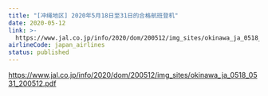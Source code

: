 ```yaml
---
title: "[冲绳地区] 2020年5月18日至31日的合格航班登机"
date: 2020-05-12
link: >-
  https://www.jal.co.jp/info/2020/dom/200512/img_sites/okinawa_ja_0518_0531_200512.pdf
airlineCode: japan_airlines
status: published
---
```

https://www.jal.co.jp/info/2020/dom/200512/img_sites/okinawa_ja_0518_0531_200512.pdf
